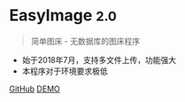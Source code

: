<!-- 封面 -->

<!-- ![logo](../public/images/image_icon_153794.png) -->
# EasyImage <small>2.0</small>

> 简单图床 - 无数据库的图床程序

- 始于2018年7月，支持多文件上传，功能强大
- 本程序对于环境要求极低

[GitHub](https://github.com/icret/EasyImages2.0)
[DEMO](https://png.cm/)

<!-- ![color](#f1939c) -->